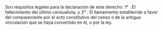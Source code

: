 Son requisitos legales para la declaración de este derecho:
1° . El fallecimiento del último censualista; y
2° . El llamamiento establecido a favor del compareciente por el acto constitutivo del censo o de la antigua vinculación que se haya convertido en él, o por la ley.